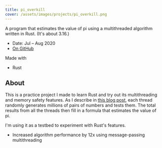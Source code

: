 ```yaml
---
title: pi_overkill
cover: /assets/images/projects/pi_overkill.png
---
```


A program that estimates the value of pi using a multithreaded algorithm written in Rust. (It's about 3.16.)

<!--more-->

* Date: Jul ­– Aug 2020
* [On GitHub](https://github.com/JonLiuFYI/pi_overkill/)

Made with
* Rust

## About
This is a practice project I made to learn Rust and try out its multithreading and memory safety features. As I describe in [this blog post](/pi_overkill/2020/07/26/pi_overkill.html#algorithm), each thread randomly generates millions of pairs of numbers and tests them. The total results from all the threads then fill in a formula that estimates the value of pi.

I'm using it as a testbed to experiment with Rust's features.

* Increased algorithm performance by 12x using message-passing multithreading
